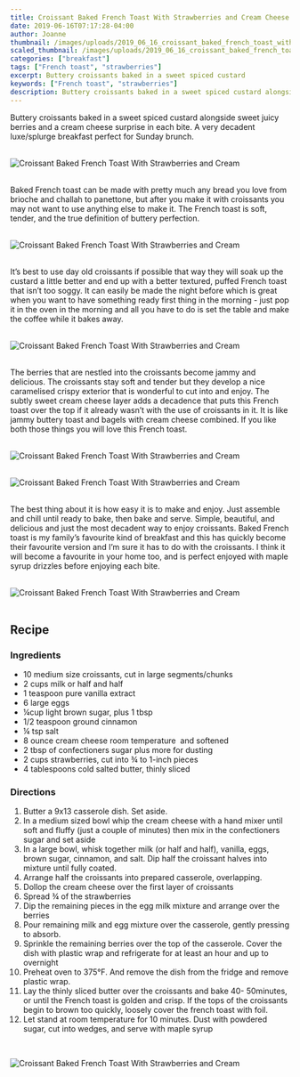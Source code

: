 ```yaml
---
title: Croissant Baked French Toast With Strawberries and Cream Cheese
date: 2019-06-16T07:17:28-04:00
author: Joanne
thumbnail: /images/uploads/2019_06_16_croissant_baked_french_toast_with_strawberries_and_cream_1.jpg
scaled_thumbnail: /images/uploads/2019_06_16_croissant_baked_french_toast_with_strawberries_and_cream_0.jpg
categories: ["breakfast"]
tags: ["French toast", "strawberries"]
excerpt: Buttery croissants baked in a sweet spiced custard 
keywords: ["French toast", "strawberries"]
description: Buttery croissants baked in a sweet spiced custard alongside sweet juicy berries and a cream cheese surprise in each bite
---
```


Buttery croissants baked in a sweet spiced custard alongside sweet juicy berries and a cream cheese surprise in each bite. A very decadent luxe/splurge breakfast perfect for Sunday brunch. 
</br>
</br>

![Croissant Baked French Toast With Strawberries and Cream](/images/uploads/2019_06_16_croissant_baked_french_toast_with_strawberries_and_cream_2.jpg)
</br>
</br>

Baked French toast can be made with pretty much any bread you love from brioche and challah to panettone, but after you make it with croissants you may not want to use anything else to make it. The French toast is soft, tender, and the true definition of buttery perfection.
</br>
</br>

![Croissant Baked French Toast With Strawberries and Cream](/images/uploads/2019_06_16_croissant_baked_french_toast_with_strawberries_and_cream_3.jpg)
</br>
</br>

It’s best to use day old croissants if possible that way they will soak up the custard a little better and end up with a better textured, puffed French toast that isn’t too soggy. It can easily be made the night before which is great when you want to have something ready first thing in the morning - just pop it in the oven in the morning and all you have to do is set the table and make the coffee while it bakes away. 
</br>
</br>

![Croissant Baked French Toast With Strawberries and Cream](/images/uploads/2019_06_16_croissant_baked_french_toast_with_strawberries_and_cream_4.jpg)
</br>
</br>

The berries that are nestled into the croissants become jammy and delicious. The croissants stay soft and tender but they develop a nice caramelised crispy exterior that is wonderful to cut into and enjoy. The subtly sweet cream cheese layer adds a decadence that puts this French toast over the top if it already wasn’t with the use of croissants in it. It is like jammy buttery toast and bagels with cream cheese combined. If you like both those things you will love this French toast. 
</br>
</br>

![Croissant Baked French Toast With Strawberries and Cream](/images/uploads/2019_06_16_croissant_baked_french_toast_with_strawberries_and_cream_5.jpg)
</br>
</br>

![Croissant Baked French Toast With Strawberries and Cream](/images/uploads/2019_06_16_croissant_baked_french_toast_with_strawberries_and_cream_6.jpg)
</br>
</br>

The best thing about it is how easy it is to make and enjoy. Just assemble and chill until ready to bake, then bake and serve. Simple, beautiful, and delicious and just the most decadent way to enjoy croissants. Baked French toast is my family’s favourite kind of breakfast and this has quickly become their favourite version and I’m sure it has to do with the croissants. I think it will become a favourite in your home too, and is perfect enjoyed with maple syrup drizzles before enjoying each bite.
</br>
</br>

![Croissant Baked French Toast With Strawberries and Cream](/images/uploads/2019_06_16_croissant_baked_french_toast_with_strawberries_and_cream_7.jpg)
</br>
</br>

## Recipe
### Ingredients

* <span itemprop="ingredients">10 medium size croissants, cut in large segments/chunks</span>
* <span itemprop="ingredients">2 cups milk or half and half</span>
* <span itemprop="ingredients">1 teaspoon pure vanilla extract</span>
* <span itemprop="ingredients">6 large eggs</span>
* <span itemprop="ingredients">&frac14;cup light brown sugar, plus 1 tbsp </span>
* <span itemprop="ingredients">1/2 teaspoon ground cinnamon</span>
* <span itemprop="ingredients">&frac14; tsp salt </span>
* <span itemprop="ingredients">8 ounce cream cheese room temperature  and softened </span>
* <span itemprop="ingredients">2 tbsp of confectioners sugar plus more for dusting </span>
* <span itemprop="ingredients">2 cups strawberries, cut into &frac34; to 1-inch pieces</span>
* <span itemprop="ingredients">4 tablespoons cold salted butter, thinly sliced </span>

### Directions

1. Butter a 9x13 casserole dish. Set aside. 
2. In a medium sized bowl whip the cream cheese with a hand mixer until soft and fluffy (just a couple of minutes) then mix in the confectioners sugar and set aside 
3. In a large bowl, whisk together milk (or half and half), vanilla, eggs, brown sugar, cinnamon, and salt. Dip half the croissant halves into mixture until fully coated. 
4. Arrange half the croissants into prepared casserole, overlapping. 
5. Dollop the cream cheese over the first layer of croissants 
6. Spread &frac34; of the strawberries 
7. Dip the remaining pieces in the egg milk mixture and arrange over the berries 
8. Pour remaining milk and egg mixture over the casserole, gently pressing to absorb.
9. Sprinkle the remaining berries over the top of the casserole. Cover the dish with plastic wrap and refrigerate for at least an hour and up to overnight 
10. Preheat oven to 375&deg;F. And remove the dish from the fridge and remove plastic wrap. 
11. Lay the thinly sliced butter over the croissants and bake 40- 50minutes, or until the French toast is golden and crisp. If the tops of the croissants begin to brown too quickly, loosely cover the french toast with foil. 
12. Let stand at room temperature for 10 minutes. Dust with powdered sugar, cut into wedges, and serve with maple syrup

</br>

![Croissant Baked French Toast With Strawberries and Cream](/images/uploads/2019_06_16_croissant_baked_french_toast_with_strawberries_and_cream_8.jpg)